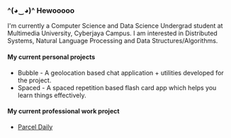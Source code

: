 ### ^(◕‿◕)^ Hewooooo
I'm currently a Computer Science and Data Science Undergrad student at Multimedia University, Cyberjaya Campus. I am interested in Distributed Systems, Natural Language Processing and Data Structures/Algorithms.

#### My current personal projects
* Bubble - A geolocation based chat application + utilities developed for the project.
* Spaced - A spaced repetition based flash card app which helps you learn things effectively.

#### My current professional work project
* [Parcel Daily](https://parceldaily.com)
